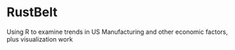 # RustBelt
Using R to examine trends in US Manufacturing and other economic factors, plus visualization work
